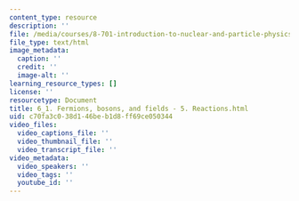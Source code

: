 ```yaml
---
content_type: resource
description: ''
file: /media/courses/8-701-introduction-to-nuclear-and-particle-physics-fall-2020/6_1-fermions-bosons-and-fields-5-reactions.html
file_type: text/html
image_metadata:
  caption: ''
  credit: ''
  image-alt: ''
learning_resource_types: []
license: ''
resourcetype: Document
title: 6_1. Fermions, bosons, and fields - 5. Reactions.html
uid: c70fa3c0-38d1-46be-b1d8-ff69ce050344
video_files:
  video_captions_file: ''
  video_thumbnail_file: ''
  video_transcript_file: ''
video_metadata:
  video_speakers: ''
  video_tags: ''
  youtube_id: ''
---
```


